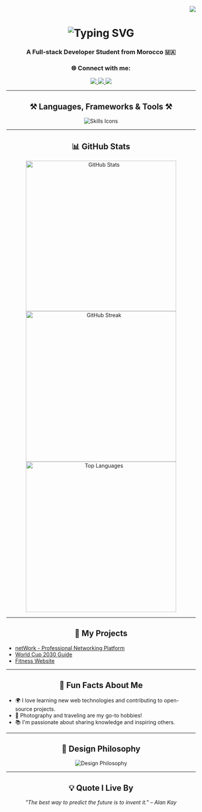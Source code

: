<p align="right">
  <img src="https://visitcount.itsvg.in/api?id=Abderrahmane-SL&icon=0&color=1" />
</p>


<h1 align="center">
    <img src="https://readme-typing-svg.herokuapp.com/?font=Righteous&size=35&center=true&vCenter=true&width=500&height=70&duration=3000&lines=Hi+There!+👋;I'm+Abderrahmane+Selloum!" alt="Typing SVG" />
</h1>

<h3 align="center"> A Full-stack Developer Student from Morocco 🇲🇦 </h3>

<div align="center"> 
<h3 align="center">🌐 Connect with me:</h3>
  <a href="mailto:abdozamin81@gmail.com">
    <img src="https://img.shields.io/badge/Gmail-333333?style=for-the-badge&logo=gmail&logoColor=red" />
  </a>
  <a href="https://www.linkedin.com/in/abderrahmane-selloum" target="_blank">
    <img src="https://img.shields.io/badge/LinkedIn-0077B5?style=for-the-badge&logo=linkedin&logoColor=white" />
  </a>
  <a href="https://www.instagram.com/abdoo________04/" target="_blank">
    <img src="https://img.shields.io/badge/Instagram-833AB4?style=for-the-badge&logo=instagram&logoColor=white" />
  </a>
</div>

---

<h2 align="center">⚒️ Languages, Frameworks & Tools ⚒️</h2>
<div align="center">
    <img src="https://skillicons.dev/icons?i=html,css,bootstrap,javascript,react,typescript,sass,php,python,mysql,vscode,github,figma,git,notion" alt="Skills Icons"/>
</div>

---

<h2 align="center">📊 GitHub Stats</h2>
<div align="center">
  <img src="https://github-readme-stats.vercel.app/api?username=Abderrahmane-SL&theme=react&hide_border=true&include_all_commits=true&count_private=true&rank_icon=github" alt="GitHub Stats" width="400"/>
  <img src="https://github-readme-streak-stats.herokuapp.com/?user=Abderrahmane-SL&theme=react&hide_border=true" alt="GitHub Streak" width="400"/>
</div>
<div align="center">
  <img src="https://github-readme-stats.vercel.app/api/top-langs/?username=Abderrahmane-SL&langs_count=8&layout=compact&theme=react&hide_border=true" alt="Top Languages" width="400"/>
</div>

---

<h2 align="center">🚀 My Projects</h2>
<ul>
  <li><a href="https://github.com/Abderrahmane-SL/netWork">netWork - Professional Networking Platform</a></li>
  <li><a href="https://github.com/Abderrahmane-SL/WorldCup2030">World Cup 2030 Guide</a></li>
  <li><a href="https://github.com/Abderrahmane-SL/FitnessSite">Fitness Website</a></li>
</ul>

---

<h2 align="center">🌟 Fun Facts About Me</h2>
<ul>
  <li>🌍 I love learning new web technologies and contributing to open-source projects.</li>
  <li>📸 Photography and traveling are my go-to hobbies!</li>
  <li>📚 I'm passionate about sharing knowledge and inspiring others.</li>
</ul>

---

<h2 align="center">🎨 Design Philosophy</h2>
<p align="center">
  <img src="https://readme-typing-svg.herokuapp.com/?font=Fira+Code&size=22&color=F75C7E&center=true&vCenter=true&width=700&lines=Clean+Code+%2B+Beautiful+Design+%3D+Amazing+User+Experiences;Attention+to+Detail+is+Key!;Design+for+Humans!" alt="Design Philosophy">
</p>

---

<h2 align="center">💡 Quote I Live By</h2>
<p align="center">
  <em>"The best way to predict the future is to invent it." – Alan Kay</em>
</p>

